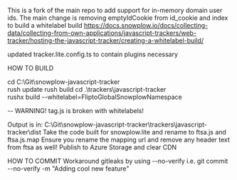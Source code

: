 This is a fork of the main repo to add support for in-memory domain user ids.
The main change is removing emptyIdCookie from id_cookie and index
to build a whitelabel build 
https://docs.snowplow.io/docs/collecting-data/collecting-from-own-applications/javascript-trackers/web-tracker/hosting-the-javascript-tracker/creating-a-whitelabel-build/

updated tracker.lite.config.ts to contain plugins necessary

HOW TO BUILD 

cd C:\Git\snowplow-javascript-tracker\
rush update
rush build
cd .\trackers\javascript-tracker\
rushx build --whitelabel=FliptoGlobalSnowplowNamespace

-- WARNING! tag.js is broken with whitelabels!

Output is in:
C:\Git\snowplow-javascript-tracker\trackers\javascript-tracker\dist
Take the code built for snowplow.lite and rename to ftsa.js and ftsa.js.map
Ensure you rename the mapping url and remove any header text from ftsa as well!
Publish to Azure Storage and clear CDN

HOW TO COMMIT
Workaround gitleaks by using --no-verify i.e. git commit --no-verify -m "Adding cool new feature"